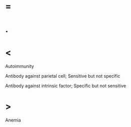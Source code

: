 # =

# .

# <

Autoimmunity

Antibody against parietal cell; Sensitive but not specific

Antibody against intrinsic factor; Specific but not sensitive

# >

Anemia
